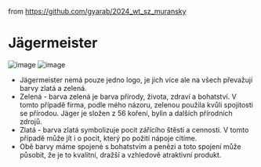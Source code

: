 from <https://github.com/gyarab/2024_wt_sz_muransky>

# Jägermeister
![image](https://github.com/user-attachments/assets/a49d7eb6-0e05-4d27-ad1c-ab6dee47b46a) ![image](https://github.com/user-attachments/assets/d34b40bd-ff9b-4c08-b269-59f0a959e27e)

- Jägermeister nemá pouze jedno logo, je jich více ale na všech převažují barvy zlatá a zelená.
- Zelená - barva zelená je barva přírody, života, zdraví a bohatství. V tomto případě firma, podle mého názoru, zelenou použila kvůli spojitosti se přírodou. Jäger je složen z 56 koření, bylin a dalších přírodních zdrojů.
- Zlatá - barva zlatá symbolizuje pocit zářícího štěstí a cennosti. V tomto případě může jít i o pocit, který po požití nápoje cítíme.
- Obě barvy máme spojené s bohatstvím a penězi a toto spojení může působit, že je to kvalitní, dražší a vzhledově atraktivní produkt. 
